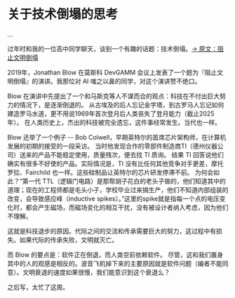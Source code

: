 # 关于技术倒塌的思考

...


过年时和我的一位高中同学聊天，谈到一个有趣的话题：技术倒塌。[→ 原文：阻止文明倒塌](https://www.gcores.com/articles/110509)

2019年，Jonathan Blow 在莫斯科 DevGAMM 会议上发表了一个题为『阻止文明倒塌』的演讲。我那位对 AI 嗤之以鼻的同学，对这个演讲赞不绝口。

Blow 在演讲中先提出了一个和马斯克等人不谋而合的观点：科技在不付出巨大努力的情况下，是逐渐倒退的。
从古埃及的后人忘记金字塔，到古罗马人忘记如何建造罗马水道，更不用说1969年首次登月后人类丧失了登月能力（截止2025年）。
在人类历史上，杰出的科技被完全遗忘，这件事经常发生。当代也一样。

Blow 还举了一个例子 -- Bob Colwell，早期英特尔的首席芯片架构师，在计算机发展的初期的接受的一段采访。
当时他发现合作的零部件制造商TI（德州仪器公司）送来的产品不能稳定使用，质量残次，便去找 TI 质询。
结果 TI 回答说他们确实有很多不好使的产品。实际情况是，TI 没有比任何其他竞争对手更差，摩托罗拉、Fairchild 也一样。这些硅制品让英特尔的芯片研发停滞不前。
为何会如此？“第一代 TTL（逻辑门电路）是那帮胡子花白的老头子做的，他们知道其中的道理；现在的工程师都是毛头小子，学校毕业过来搞生产，他们不知道内部组装的改变，会导致感应峰（inductive spikes）。”这里的spike就是指每一个点的电压变化时，都会产生磁场，而磁场变化的相互干扰，没有被设计者纳入考虑，因为他们不理解。


这就是科技退步的原因。代际之间的交流和传承需要巨大的努力，这过程中有损失。如果代际的传承失败，文明就灭亡。

而 Blow 的要点是：软件正在倒退，而人类空前依赖软件。
尽管，这和我们置身其中的人的观感是相反的。波音飞机掉下来的主要原因就是软件问题（编者不能同意）。文明衰退的速度如果很慢，我们能意识到这个衰退么？

之后写，太忙了这周。 
